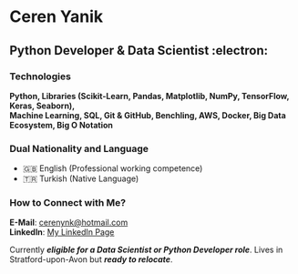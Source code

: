 # Ceren Yanik
## Python Developer & Data Scientist :electron: 

### Technologies
**Python, Libraries (Scikit-Learn, Pandas, Matplotlib, NumPy, TensorFlow, Keras, Seaborn),  
Machine Learning, SQL, Git & GitHub, Benchling, AWS, Docker, Big Data Ecosystem, Big O Notation**

### Dual Nationality and Language
- :uk: English (Professional working competence)
- :tr: Turkish (Native Language)

### How to Connect with Me?
**E-Mail**: cerenynk@hotmail.com  
**LinkedIn**: [My LinkedIn Page](https://www.linkedin.com/in/ceren-yanik/?locale=en_US)

Currently ***eligible for a Data Scientist or Python Developer role***.  Lives in Stratford-upon-Avon but ***ready to relocate***.  

<!-- This content will not appear in the rendered Markdown -->
